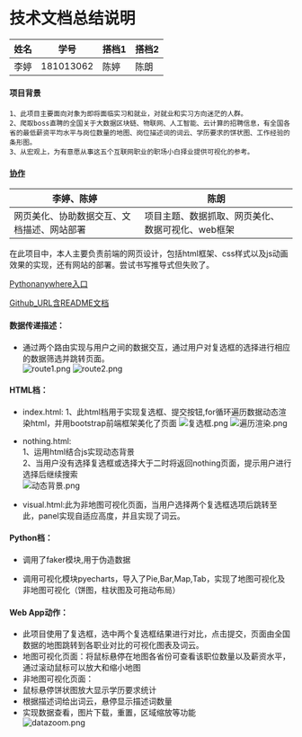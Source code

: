 # 技术文档总结说明

|姓名   |学号  |搭档1 |搭档2|
| ----- | ----- | ----- | -----|
|李婷  |181013062|陈婷  |陈朗|

#### 项目背景

    1、此项目主要面向对象为即将面临实习和就业，对就业和实习方向迷茫的人群。
    2、爬取boss直聘的全国关于大数据区块链、物联网、人工智能、云计算的招聘信息，有全国各省的最低薪资平均水平与岗位数量的地图、岗位描述词的词云、学历要求的饼状图、工作经验的条形图。
    3、从宏观上，为有意愿从事这五个互联网职业的职场小白择业提供可视化的参考。  

#### [协作](https://github.com/cocofantuan/visual_job)
|李婷、陈婷   |陈朗 |
| ----- | ----- |
|网页美化、协助数据交互、文档描述、网站部署  |项目主题、数据抓取、网页美化、数据可视化、web框架|

在此项目中，本人主要负责前端的网页设计，包括html框架、css样式以及js动画效果的实现，还有网站的部署。尝试书写推导式但失败了。

[Pythonanywhere入口](ltco.pythonanywhere.com/)  

[Github_URL含README文档](https://github.com/cocofantuan/Python)

#### 数据传递描述：
- 通过两个路由实现与用户之间的数据交互，通过用户对复选框的选择进行相应的数据筛选并跳转页面。  
![route1.png](https://i.loli.net/2020/01/06/zLEG7fxcQbSOutJ.png)
![route2.png](https://i.loli.net/2020/01/06/P41D8Xh2lSBNJut.png)

#### HTML档：
- index.html:
1、此html档用于实现复选框、提交按钮,for循环遍历数据动态渲染html，并用bootstrap前端框架美化了页面
![复选框.png](https://i.loli.net/2020/01/06/vwMnfQqIzOacAlC.png)
![遍历渲染.png](https://i.loli.net/2020/01/06/2JKjq4slcGbHWp1.png)

- nothing.html:  
1、运用html结合js实现动态背景  
2、当用户没有选择复选框或选择大于二时将返回nothing页面，提示用户进行选择后继续搜索  
![动态背景.png](https://i.loli.net/2020/01/06/HGqCmRQpjv9Kndr.png)

- visual.html:此为非地图可视化页面，当用户选择两个复选框选项后跳转至此，panel实现自适应高度，并且实现了词云。 

#### Python档：

- 调用了faker模块,用于伪造数据

- 调用可视化模块pyecharts，导入了Pie,Bar,Map,Tab，实现了地图可视化及非地图可视化（饼图，柱状图及可拖动布局）

#### Web App动作：
- 此项目使用了复选框，选中两个复选框结果进行对比，点击提交，页面由全国数据的地图跳转到各职业对比的可视化图表及词云。  
- 地图可视化页面：将鼠标悬停在地图各省份可查看该职位数量以及薪资水平，通过滚动鼠标可以放大和缩小地图
- 非地图可视化页面：
 - 鼠标悬停饼状图放大显示学历要求统计
 - 根据描述词给出词云，悬停显示描述词数量
 - 实现数据查看，图片下载，重置，区域缩放等功能    
![datazoom.png](https://i.loli.net/2020/01/06/zDKkS4rcl2hJLMd.png)
